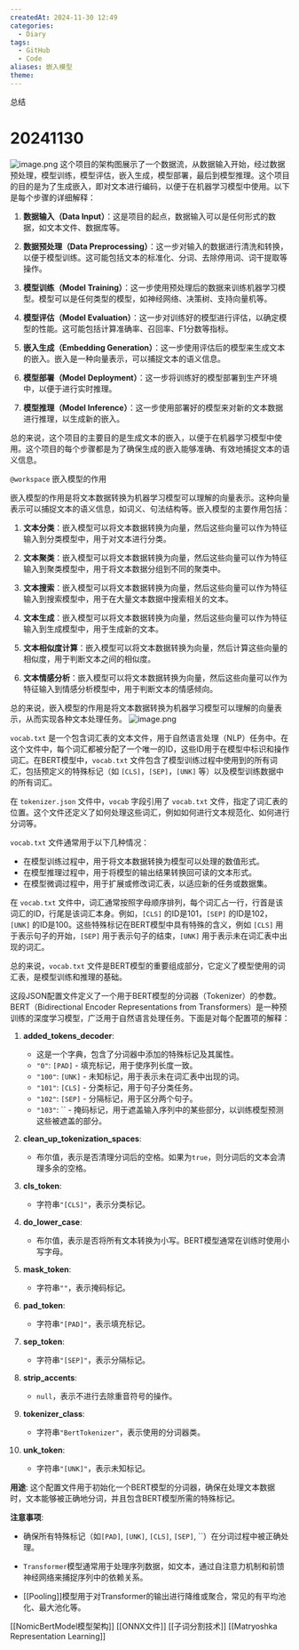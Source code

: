```yaml
---
createdAt: 2024-11-30 12:49
categories:
  - Diary
tags:
  - GitHub
  - Code
aliases: 嵌入模型
theme:
---
```


总结

<!--more-->

# 20241130

![image.png](https://cdn.jsdelivr.net/gh/duanbiao2000/BlogGallery@main/picture/20241130133801.png)
这个项目的架构图展示了一个数据流，从数据输入开始，经过数据预处理，模型训练，模型评估，嵌入生成，模型部署，最后到模型推理。这个项目的目的是为了生成嵌入，即对文本进行编码，以便于在机器学习模型中使用。以下是每个步骤的详细解释：

1. **数据输入（Data Input）**：这是项目的起点，数据输入可以是任何形式的数据，如文本文件、数据库等。

2. **数据预处理（Data Preprocessing）**：这一步对输入的数据进行清洗和转换，以便于模型训练。这可能包括文本的标准化、分词、去除停用词、词干提取等操作。

3. **模型训练（Model Training）**：这一步使用预处理后的数据来训练机器学习模型。模型可以是任何类型的模型，如神经网络、决策树、支持向量机等。

4. **模型评估（Model Evaluation）**：这一步对训练好的模型进行评估，以确定模型的性能。这可能包括计算准确率、召回率、F1分数等指标。

5. **嵌入生成（Embedding Generation）**：这一步使用评估后的模型来生成文本的嵌入。嵌入是一种向量表示，可以捕捉文本的语义信息。

6. **模型部署（Model Deployment）**：这一步将训练好的模型部署到生产环境中，以便于进行实时推理。

7. **模型推理（Model Inference）**：这一步使用部署好的模型来对新的文本数据进行推理，以生成新的嵌入。

总的来说，这个项目的主要目的是生成文本的嵌入，以便于在机器学习模型中使用。这个项目的每个步骤都是为了确保生成的嵌入能够准确、有效地捕捉文本的语义信息。

`@workspace` 嵌入模型的作用

嵌入模型的作用是将文本数据转换为机器学习模型可以理解的向量表示。这种向量表示可以捕捉文本的语义信息，如词义、句法结构等。嵌入模型的主要作用包括：

1. **文本分类**：嵌入模型可以将文本数据转换为向量，然后这些向量可以作为特征输入到分类模型中，用于对文本进行分类。

2. **文本聚类**：嵌入模型可以将文本数据转换为向量，然后这些向量可以作为特征输入到聚类模型中，用于将文本数据分组到不同的聚类中。

3. **文本搜索**：嵌入模型可以将文本数据转换为向量，然后这些向量可以作为特征输入到搜索模型中，用于在大量文本数据中搜索相关的文本。

4. **文本生成**：嵌入模型可以将文本数据转换为向量，然后这些向量可以作为特征输入到生成模型中，用于生成新的文本。

5. **文本相似度计算**：嵌入模型可以将文本数据转换为向量，然后计算这些向量的相似度，用于判断文本之间的相似度。

6. **文本情感分析**：嵌入模型可以将文本数据转换为向量，然后这些向量可以作为特征输入到情感分析模型中，用于判断文本的情感倾向。

总的来说，嵌入模型的作用是将文本数据转换为机器学习模型可以理解的向量表示，从而实现各种文本处理任务。
![image.png](https://cdn.jsdelivr.net/gh/duanbiao2000/BlogGallery@main/picture/20241130134059.png)

`vocab.txt` 是一个包含词汇表的文本文件，用于自然语言处理（NLP）任务中。在这个文件中，每个词汇都被分配了一个唯一的ID，这些ID用于在模型中标识和操作词汇。在BERT模型中，`vocab.txt` 文件包含了模型训练过程中使用到的所有词汇，包括预定义的特殊标记（如 `[CLS]`，`[SEP]`，`[UNK]` 等）以及模型训练数据中的所有词汇。

在 `tokenizer.json` 文件中，`vocab` 字段引用了 `vocab.txt` 文件，指定了词汇表的位置。这个文件还定义了如何处理这些词汇，例如如何进行文本规范化、如何进行分词等。

`vocab.txt` 文件通常用于以下几种情况：

- 在模型训练过程中，用于将文本数据转换为模型可以处理的数值形式。
- 在模型推理过程中，用于将模型的输出结果转换回可读的文本形式。
- 在模型微调过程中，用于扩展或修改词汇表，以适应新的任务或数据集。

在 `vocab.txt` 文件中，词汇通常按照字母顺序排列，每个词汇占一行，行首是该词汇的ID，行尾是该词汇本身。例如，`[CLS]` 的ID是101，`[SEP]` 的ID是102，`[UNK]` 的ID是100。这些特殊标记在BERT模型中具有特殊的含义，例如 `[CLS]` 用于表示句子的开始，`[SEP]` 用于表示句子的结束，`[UNK]` 用于表示未在词汇表中出现的词汇。

总的来说，`vocab.txt` 文件是BERT模型的重要组成部分，它定义了模型使用的词汇表，是模型训练和推理的基础。

这段JSON配置文件定义了一个用于BERT模型的分词器（Tokenizer）的参数。BERT（Bidirectional Encoder Representations from Transformers）是一种预训练的深度学习模型，广泛用于自然语言处理任务。下面是对每个配置项的解释：

1. **added_tokens_decoder**:
   - 这是一个字典，包含了分词器中添加的特殊标记及其属性。
   - `"0"`: `[PAD]` - 填充标记，用于使序列长度一致。
   - `"100"`: `[UNK]` - 未知标记，用于表示未在词汇表中出现的词。
   - `"101"`: `[CLS]` - 分类标记，用于句子分类任务。
   - `"102"`: `[SEP]` - 分隔标记，用于区分两个句子。
   - `"103"`: `` - 掩码标记，用于遮盖输入序列中的某些部分，以训练模型预测这些被遮盖的部分。

2. **clean_up_tokenization_spaces**:
   - 布尔值，表示是否清理分词后的空格。如果为`true`，则分词后的文本会清理多余的空格。

3. **cls_token**:
   - 字符串`"[CLS]"`，表示分类标记。

4. **do_lower_case**:
   - 布尔值，表示是否将所有文本转换为小写。BERT模型通常在训练时使用小写字母。

5. **mask_token**:
   - 字符串`""`，表示掩码标记。


7. **pad_token**:
   - 字符串`"[PAD]"`，表示填充标记。

8. **sep_token**:
   - 字符串`"[SEP]"`，表示分隔标记。

9. **strip_accents**:
   - `null`，表示不进行去除重音符号的操作。


11. **tokenizer_class**:
    - 字符串`"BertTokenizer"`，表示使用的分词器类。

12. **unk_token**:
    - 字符串`"[UNK]"`，表示未知标记。

**用途**:
这个配置文件用于初始化一个BERT模型的分词器，确保在处理文本数据时，文本能够被正确地分词，并且包含BERT模型所需的特殊标记。

**注意事项**:
- 确保所有特殊标记（如`[PAD]`, `[UNK]`, `[CLS]`, `[SEP]`, ``）在分词过程中被正确处理。



- `Transformer`模型通常用于处理序列数据，如文本，通过自注意力机制和前馈神经网络来捕捉序列中的依赖关系。
- [[Pooling]]模型用于对Transformer的输出进行降维或聚合，常见的有平均池化、最大池化等。

[[NomicBertModel模型架构]]
[[ONNX文件]]
[[子词分割技术]]
[[Matryoshka Representation Learning]]